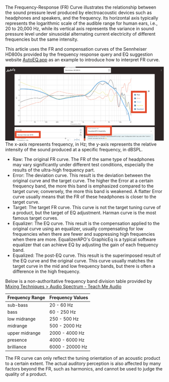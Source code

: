The Frequency-Response (FR) Curve illustrates the relationship between the sound pressure level produced by electroacoustic devices such as headphones and speakers, and the frequency. Its horizontal axis typically represents the logarithmic scale of the audible range for human ears, i.e., 20 to 20,000 Hz, while its vertical axis represents the variance in sound pressure level under sinusoidal alternating current electricity of different frequencies but the same intensity.

This article uses the FR and compensation curves of the Sennheiser HD800s provided by the frequency response query and EQ suggestion website [AutoEQ.app](https://www.autoeq.app) as an example to introduce how to interpret FR curve.

![freq](../../assets/freq%20example.png)  
The x-axis represents frequency, in Hz; the y-axis represents the relative intensity of the sound produced at a specific frequency, in dBSPL.

- Raw: The original FR curve. The FR of the same type of headphones may vary significantly under different test conditions, especially the results of the ultra-high frequency part.
- Error: The deviation curve. This result is the deviation between the original curve and the target curve. The higher the Error at a certain frequency band, the more this band is emphasized compared to the target curve; conversely, the more this band is weakened. A flatter Error curve usually means that the FR of these headphones is closer to the target curve.
- Target: The target FR curve. This curve is not the target tuning curve of a product, but the target of EQ adjustment. Harman curve is the most famous target curves.
- Equalizer: The EQ curve. This result is the compensation applied to the original curve using an equalizer, usually compensating for low frequencies when there are fewer and suppressing high frequencies when there are more. EqualizerAPO's GraphicEq is a typical software equalizer that can achieve EQ by adjusting the gain of each frequency band.
- Equalized: The post-EQ curve. This result is the superimposed result of the EQ curve and the original curve. This curve usually matches the target curve in the mid and low frequency bands, but there is often a difference in the high frequency.

Below is a non-authoritative frequency band division table provided by [Mixing Techniques > Audio Spectrum - Teach Me Audio](https://www.teachmeaudio.com/mixing/techniques/audio-spectrum)

| Frequency Range | Frequency Values |
| --------------- | ---------------- |
| sub-bass        | 20 - 60 Hz       |
| bass            | 60 - 250 Hz      |
| low midrange    | 250 - 500 Hz     |
| midrange        | 500 - 2000 Hz    |
| upper midrange  | 2000 - 4000 Hz   |
| presence        | 4000 - 6000 Hz   |
| brilliance      | 6000 - 20000 Hz  |

The FR curve can only reflect the tuning orientation of an acoustic product to a certain extent. The actual auditory perception is also affected by many factors beyond the FR, such as harmonics, and cannot be used to judge the quality of a product.
